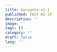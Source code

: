 ```yaml
---
title: marugoto-a1-1
published: 2025-01-19
description: ''
image: ''
tags: []
category: ''
draft: false 
lang: ''
---
```

